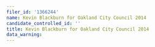 ```yaml
---
filer_id: '1366244'
name: Kevin Blackburn for Oakland City Council 2014
candidate_controlled_id: ''
title: Kevin Blackburn for Oakland City Council 2014
data_warning: 
---
```

